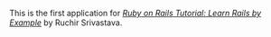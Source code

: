 This is the first application for
[*Ruby on Rails Tutorial: Learn Rails by Example*](http://railstutorial.org/)
by Ruchir Srivastava.
